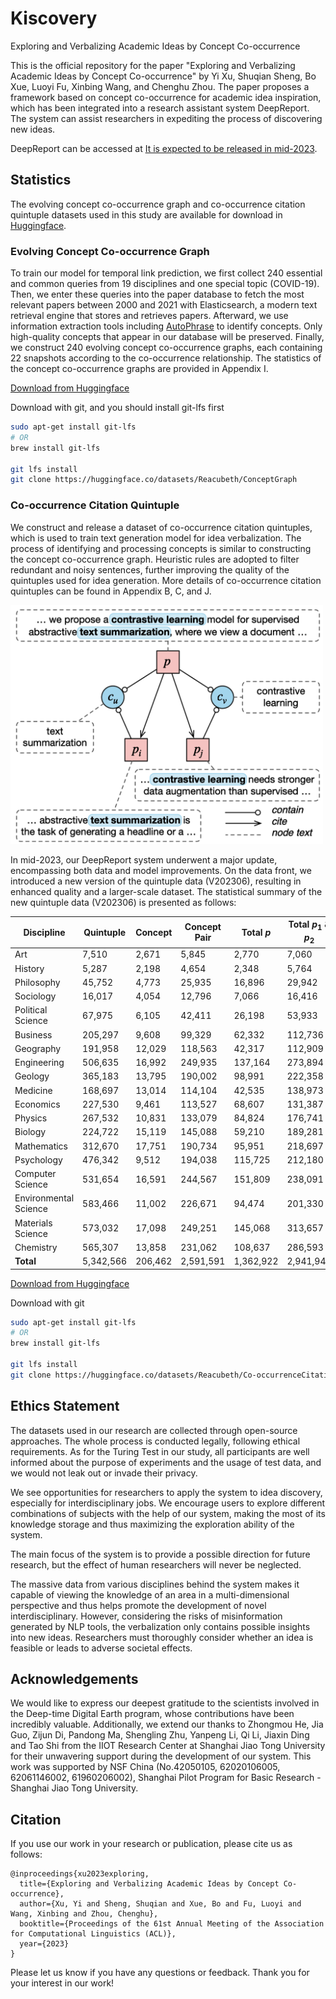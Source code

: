 # Kiscovery
Exploring and Verbalizing Academic Ideas by Concept Co-occurrence

This is the official repository for the paper "Exploring and Verbalizing Academic Ideas by Concept Co-occurrence" by Yi Xu, Shuqian Sheng, Bo Xue, Luoyi Fu, Xinbing Wang, and Chenghu Zhou. The paper proposes a framework based on concept co-occurrence for academic idea inspiration, which has been integrated into a research assistant system DeepReport. The system can assist researchers in expediting the process of discovering new ideas.

DeepReport can be accessed at [It is expected to be released in mid-2023](https://github.com/xyjigsaw/Kiscovery).

## Statistics

The evolving concept co-occurrence graph and co-occurrence citation quintuple datasets used in this study are available for download in [Huggingface](https://huggingface.co/Reacubeth).

### Evolving Concept Co-occurrence Graph

To train our model for temporal link prediction, we first collect 240 essential and common queries from 19 disciplines and one special topic (COVID-19). Then, we enter these queries into the paper database to fetch the most relevant papers between 2000 and 2021 with Elasticsearch, a modern text retrieval engine that stores and retrieves papers. Afterward, we use information extraction tools including [AutoPhrase](https://github.com/shangjingbo1226/AutoPhrase) to identify concepts. Only high-quality concepts that appear in our database will be preserved. Finally, we construct 240 evolving concept co-occurrence graphs, each containing 22 snapshots according to the co-occurrence relationship. The statistics of the concept co-occurrence graphs are provided in Appendix I.

[Download from Huggingface](https://huggingface.co/datasets/Reacubeth/ConceptGraph)

Download with git, and you should install git-lfs first

```bash
sudo apt-get install git-lfs
# OR
brew install git-lfs

git lfs install
git clone https://huggingface.co/datasets/Reacubeth/ConceptGraph
```

### Co-occurrence Citation Quintuple

We construct and release a dataset of co-occurrence citation quintuples, which is used to train text generation model for idea verbalization. The process of identifying and processing concepts is similar to constructing the concept co-occurrence graph. Heuristic rules are adopted to filter redundant and noisy sentences, further improving the quality of the quintuples used for idea generation. More details of co-occurrence citation quintuples can be found in Appendix B, C, and J.

<img src="https://github.com/xyjigsaw/Kiscovery/raw/master/Quintuple.png" alt="Co-occurrence Citation Quintuple" width="500" align="bottom" />


In mid-2023, our DeepReport system underwent a major update, encompassing both data and model improvements. On the data front, we introduced a new version of the quintuple data (V202306), resulting in enhanced quality and a larger-scale dataset. The statistical summary of the new quintuple data (V202306) is presented as follows:

| Discipline            | Quintuple | Concept | Concept Pair | Total $p$ | Total $p_1$ \& $p_2$ |
| --------------------- | --------- | ------- | ------------ | --------- | -------------------- |
| Art                   | 7,510     | 2,671   | 5,845        | 2,770     | 7,060                |
| History               | 5,287     | 2,198   | 4,654        | 2,348     | 5,764                |
| Philosophy            | 45,752    | 4,773   | 25,935       | 16,896    | 29,942               |
| Sociology             | 16,017    | 4,054   | 12,796       | 7,066     | 16,416               |
| Political Science     | 67,975    | 6,105   | 42,411       | 26,198    | 53,933               |
| Business              | 205,297   | 9,608   | 99,329       | 62,332    | 112,736              |
| Geography             | 191,958   | 12,029  | 118,563      | 42,317    | 112,909              |
| Engineering           | 506,635   | 16,992  | 249,935      | 137,164   | 273,894              |
| Geology               | 365,183   | 13,795  | 190,002      | 98,991    | 222,358              |
| Medicine              | 168,697   | 13,014  | 114,104      | 42,535    | 138,973              |
| Economics             | 227,530   | 9,461   | 113,527      | 68,607    | 131,387              |
| Physics               | 267,532   | 10,831  | 133,079      | 84,824    | 176,741              |
| Biology               | 224,722   | 15,119  | 145,088      | 59,210    | 189,281              |
| Mathematics           | 312,670   | 17,751  | 190,734      | 95,951    | 218,697              |
| Psychology            | 476,342   | 9,512   | 194,038      | 115,725   | 212,180              |
| Computer Science      | 531,654   | 16,591  | 244,567      | 151,809   | 238,091              |
| Environmental Science | 583,466   | 11,002  | 226,671      | 94,474    | 201,330              |
| Materials Science     | 573,032   | 17,098  | 249,251      | 145,068   | 313,657              |
| Chemistry             | 565,307   | 13,858  | 231,062      | 108,637   | 286,593              |
| **Total**             | 5,342,566 | 206,462 | 2,591,591    | 1,362,922 | 2,941,942            |


[Download from Huggingface](https://huggingface.co/datasets/Reacubeth/Quintuple)

Download with git
```bash
sudo apt-get install git-lfs
# OR
brew install git-lfs

git lfs install
git clone https://huggingface.co/datasets/Reacubeth/Co-occurrenceCitationQuintuple
```

## Ethics Statement
The datasets used in our research are collected through open-source approaches. The whole process is conducted legally, following ethical requirements. As for the Turing Test in our study, all participants are well informed about the purpose of experiments and the usage of test data, and we would not leak out or invade their privacy.

We see opportunities for researchers to apply the system to idea discovery, especially for interdisciplinary jobs. We encourage users to explore different combinations of subjects with the help of our system, making the most of its knowledge storage and thus maximizing the exploration ability of the system.

The main focus of the system is to provide a possible direction for future research, but the effect of human researchers will never be neglected. 

The massive data from various disciplines behind the system makes it capable of viewing the knowledge of an area in a multi-dimensional perspective and thus helps promote the development of novel interdisciplinary. However, considering the risks of misinformation generated by NLP tools, the verbalization only contains possible insights into new ideas. Researchers must thoroughly consider whether an idea is feasible or leads to adverse societal effects.

## Acknowledgements
We would like to express our deepest gratitude to the scientists involved in the Deep-time Digital Earth program, whose contributions have been incredibly valuable. Additionally, we extend our thanks to Zhongmou He, Jia Guo, Zijun Di, Pandong Ma, Shengling Zhu, Yanpeng Li, Qi Li, Jiaxin Ding and Tao Shi from the IIOT Research Center at Shanghai Jiao Tong University for their unwavering support during the development of our system. This work was supported by NSF China (No.42050105, 62020106005, 62061146002, 61960206002), Shanghai Pilot Program for Basic Research - Shanghai Jiao Tong University.


## Citation

If you use our work in your research or publication, please cite us as follows:

```
@inproceedings{xu2023exploring,
  title={Exploring and Verbalizing Academic Ideas by Concept Co-occurrence},
  author={Xu, Yi and Sheng, Shuqian and Xue, Bo and Fu, Luoyi and Wang, Xinbing and Zhou, Chenghu},
  booktitle={Proceedings of the 61st Annual Meeting of the Association for Computational Linguistics (ACL)},
  year={2023}
}
```

Please let us know if you have any questions or feedback. Thank you for your interest in our work!

